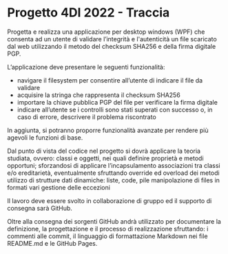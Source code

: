 # Progetto 4DI 2022 - Traccia

Progetta e realizza una applicazione per desktop windows (WPF) che consenta ad un utente di validare l’integrità e l'autenticità un file scaricato dal web utilizzando il metodo del checksum SHA256 e della firma digitale PGP. 

L’applicazione deve presentare le seguenti funzionalità:
- navigare il filesystem per consentire all’utente di indicare il file da validare
- acquisire la stringa che rappresenta il checksum SHA256
- importare la chiave pubblica PGP del file per verificare la firma digitale
- indicare all’utente se i controlli sono stati superati con successo o, in caso di errore, descrivere il problema riscontrato

In aggiunta, si potranno proporre funzionalità avanzate per rendere più agevoli le funzioni di base.

Dal punto di vista del codice nel progetto si dovrà applicare la teoria studiata, ovvero:
classi e oggetti, nei quali definire proprietà e metodi opportuni; sforzandosi di applicare l’incapsulamento
associazioni tra classi e/o ereditarietà, eventualmente sfruttando override ed overload dei metodi
utilizzo di strutture dati dinamiche: liste, code, pile
manipolazione di files in formati vari
gestione delle eccezioni

Il lavoro deve essere svolto in collaborazione di gruppo ed il supporto di consegna  sarà GitHub.

Oltre alla consegna dei sorgenti GitHub andrà utilizzato per documentare la definizione, la progettazione e il processo di realizzazione sfruttando: i commenti alle commit, il linguaggio di formattazione Markdown nei file README.md e le GitHub Pages.
